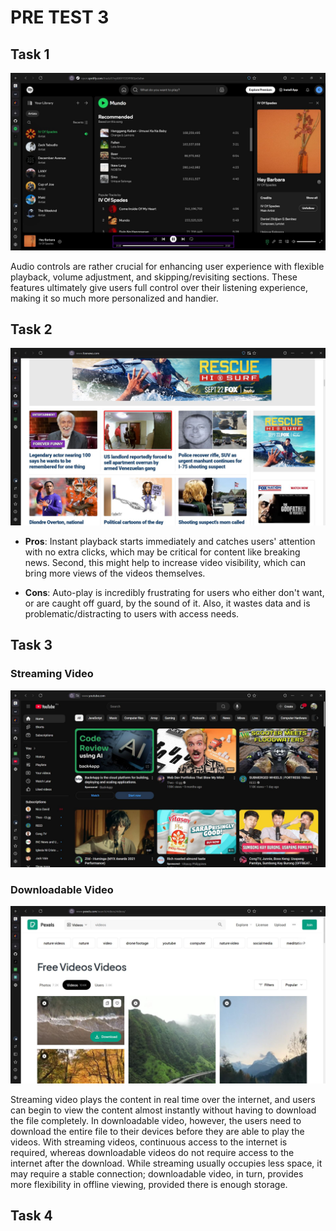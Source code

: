 # PRE TEST 3

## Task 1

![SPOTIFY](./spotify.JPG)

Audio controls are rather crucial for enhancing user experience with flexible playback, volume adjustment, and skipping/revisiting sections. These features ultimately give users full control over their listening experience, making it so much more personalized and handier.

## Task 2

![FOXNEWS](./task2.JPG)

- **Pros**: Instant playback starts immediately and catches users' attention with no extra clicks, which may be critical for content like breaking news. Second, this might help to increase video visibility, which can bring more views of the videos themselves.

- **Cons**: Auto-play is incredibly frustrating for users who either don't want, or are caught off guard, by the sound of it. Also, it wastes data and is problematic/distracting to users with access needs.

## Task 3

### Streaming Video

![YT](./task3streamingvideo.JPG)

### Downloadable Video

![PEXELS](./task3downloadable.JPG)

Streaming video plays the content in real time over the internet, and users can begin to view the content almost instantly without having to download the file completely. In downloadable video, however, the users need to download the entire file to their devices before they are able to play the videos. With streaming videos, continuous access to the internet is required, whereas downloadable videos do not require access to the internet after the download. While streaming usually occupies less space, it may require a stable connection; downloadable video, in turn, provides more flexibility in offline viewing, provided there is enough storage.

## Task 4
